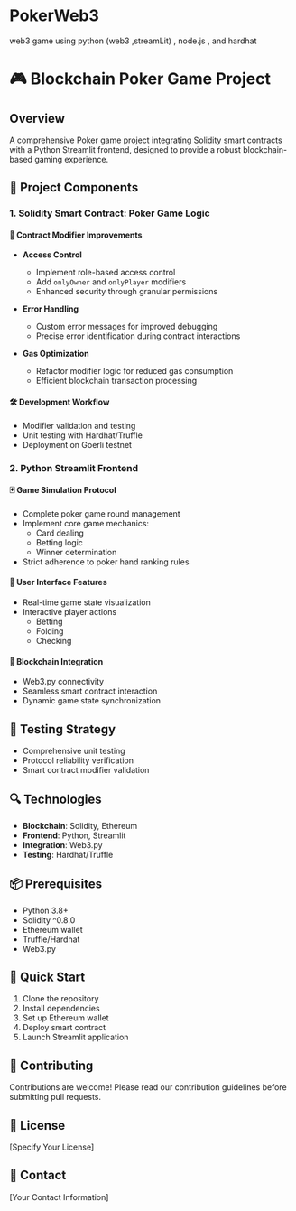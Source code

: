 # PokerWeb3
web3 game using python (web3 ,streamLit) , node.js , and hardhat


# 🎮 Blockchain Poker Game Project

## Overview
A comprehensive Poker game project integrating Solidity smart contracts with a Python Streamlit frontend, designed to provide a robust blockchain-based gaming experience.

## 🚀 Project Components

### 1. Solidity Smart Contract: Poker Game Logic
#### 🔧 Contract Modifier Improvements
- **Access Control**
  - Implement role-based access control
  - Add `onlyOwner` and `onlyPlayer` modifiers
  - Enhanced security through granular permissions

- **Error Handling**
  - Custom error messages for improved debugging
  - Precise error identification during contract interactions

- **Gas Optimization**
  - Refactor modifier logic for reduced gas consumption
  - Efficient blockchain transaction processing

#### 🛠 Development Workflow
- Modifier validation and testing
- Unit testing with Hardhat/Truffle
- Deployment on Goerli testnet

### 2. Python Streamlit Frontend
#### 🃏 Game Simulation Protocol
- Complete poker game round management
- Implement core game mechanics:
  - Card dealing
  - Betting logic
  - Winner determination
- Strict adherence to poker hand ranking rules

#### 🎨 User Interface Features
- Real-time game state visualization
- Interactive player actions
  - Betting
  - Folding
  - Checking

#### 🔗 Blockchain Integration
- Web3.py connectivity
- Seamless smart contract interaction
- Dynamic game state synchronization

## 🧪 Testing Strategy
- Comprehensive unit testing
- Protocol reliability verification
- Smart contract modifier validation

## 🔍 Technologies
- **Blockchain**: Solidity, Ethereum
- **Frontend**: Python, Streamlit
- **Integration**: Web3.py
- **Testing**: Hardhat/Truffle

## 📦 Prerequisites
- Python 3.8+
- Solidity ^0.8.0
- Ethereum wallet
- Truffle/Hardhat
- Web3.py

## 🚀 Quick Start
1. Clone the repository
2. Install dependencies
3. Set up Ethereum wallet
4. Deploy smart contract
5. Launch Streamlit application

## 🤝 Contributing
Contributions are welcome! Please read our contribution guidelines before submitting pull requests.

## 📝 License
[Specify Your License]

## 📧 Contact
[Your Contact Information]

